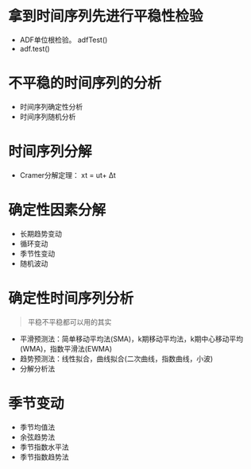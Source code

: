 
# 拿到时间序列先进行平稳性检验
+ ADF单位根检验。 adfTest()
+ adf.test()

# 不平稳的时间序列的分析
+ 时间序列确定性分析
+ 时间序列随机分析

# 时间序列分解
+ Cramer分解定理： xt = ut+ Δt

# 确定性因素分解
+ 长期趋势变动
+ 循环变动
+ 季节性变动
+ 随机波动

# 确定性时间序列分析
> 平稳不平稳都可以用的其实
+ 平滑预测法：简单移动平均法(SMA)，k期移动平均法，k期中心移动平均(WMA)，指数平滑法(EWMA)
+ 趋势预测法：线性拟合，曲线拟合(二次曲线，指数曲线，小波)
+ 分解分析法

# 季节变动
+ 季节均值法
+ 余弦趋势法
+ 季节指数水平法
+ 季节指数趋势法 

